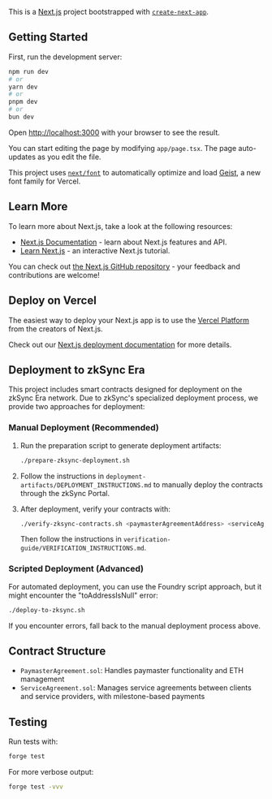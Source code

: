 This is a [Next.js](https://nextjs.org) project bootstrapped with [`create-next-app`](https://nextjs.org/docs/app/api-reference/cli/create-next-app).

## Getting Started

First, run the development server:

```bash
npm run dev
# or
yarn dev
# or
pnpm dev
# or
bun dev
```

Open [http://localhost:3000](http://localhost:3000) with your browser to see the result.

You can start editing the page by modifying `app/page.tsx`. The page auto-updates as you edit the file.

This project uses [`next/font`](https://nextjs.org/docs/app/building-your-application/optimizing/fonts) to automatically optimize and load [Geist](https://vercel.com/font), a new font family for Vercel.

## Learn More

To learn more about Next.js, take a look at the following resources:

- [Next.js Documentation](https://nextjs.org/docs) - learn about Next.js features and API.
- [Learn Next.js](https://nextjs.org/learn) - an interactive Next.js tutorial.

You can check out [the Next.js GitHub repository](https://github.com/vercel/next.js) - your feedback and contributions are welcome!

## Deploy on Vercel

The easiest way to deploy your Next.js app is to use the [Vercel Platform](https://vercel.com/new?utm_medium=default-template&filter=next.js&utm_source=create-next-app&utm_campaign=create-next-app-readme) from the creators of Next.js.

Check out our [Next.js deployment documentation](https://nextjs.org/docs/app/building-your-application/deploying) for more details.

## Deployment to zkSync Era

This project includes smart contracts designed for deployment on the zkSync Era network. Due to zkSync's specialized deployment process, we provide two approaches for deployment:

### Manual Deployment (Recommended)

1. Run the preparation script to generate deployment artifacts:

   ```bash
   ./prepare-zksync-deployment.sh
   ```

2. Follow the instructions in `deployment-artifacts/DEPLOYMENT_INSTRUCTIONS.md` to manually deploy the contracts through the zkSync Portal.

3. After deployment, verify your contracts with:
   ```bash
   ./verify-zksync-contracts.sh <paymasterAgreementAddress> <serviceAgreementAddress>
   ```
   Then follow the instructions in `verification-guide/VERIFICATION_INSTRUCTIONS.md`.

### Scripted Deployment (Advanced)

For automated deployment, you can use the Foundry script approach, but it might encounter the "toAddressIsNull" error:

```bash
./deploy-to-zksync.sh
```

If you encounter errors, fall back to the manual deployment process above.

## Contract Structure

- `PaymasterAgreement.sol`: Handles paymaster functionality and ETH management
- `ServiceAgreement.sol`: Manages service agreements between clients and service providers, with milestone-based payments

## Testing

Run tests with:

```bash
forge test
```

For more verbose output:

```bash
forge test -vvv
```
